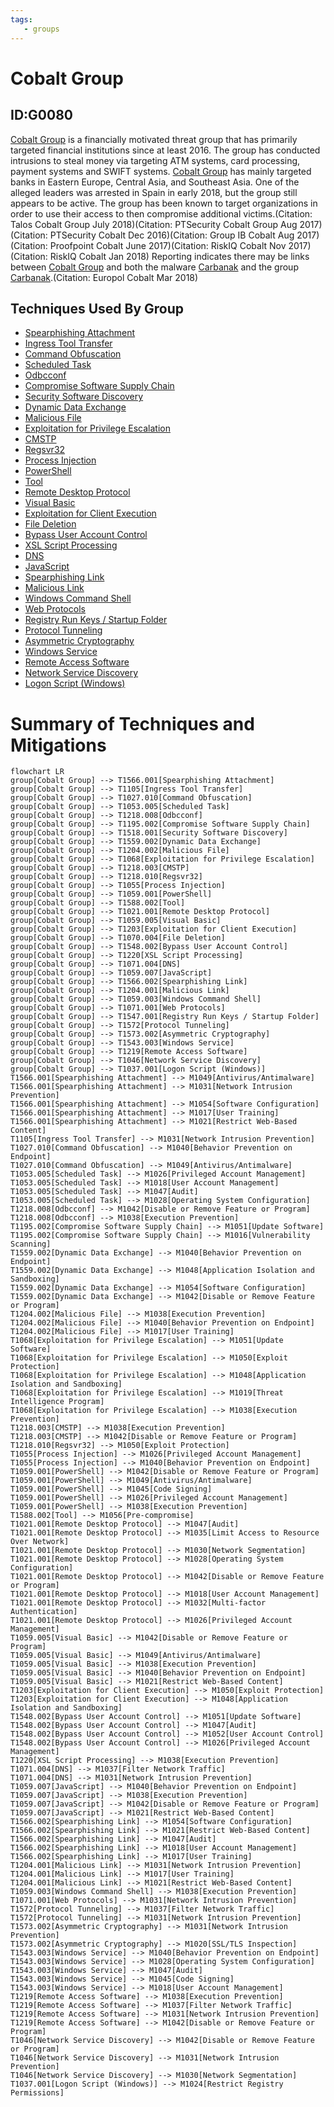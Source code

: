 ```yaml
---
tags:
   - groups
---
```

# Cobalt Group
## ID:G0080
[Cobalt Group](/mitre/groups/G0080) is a financially motivated threat group that has primarily targeted financial institutions since at least 2016. The group has conducted intrusions to steal money via targeting ATM systems, card processing, payment systems and SWIFT systems. [Cobalt Group](/mitre/groups/G0080) has mainly targeted banks in Eastern Europe, Central Asia, and Southeast Asia. One of the alleged leaders was arrested in Spain in early 2018, but the group still appears to be active. The group has been known to target organizations in order to use their access to then compromise additional victims.(Citation: Talos Cobalt Group July 2018)(Citation: PTSecurity Cobalt Group Aug 2017)(Citation: PTSecurity Cobalt Dec 2016)(Citation: Group IB Cobalt Aug 2017)(Citation: Proofpoint Cobalt June 2017)(Citation: RiskIQ Cobalt Nov 2017)(Citation: RiskIQ Cobalt Jan 2018) Reporting indicates there may be links between [Cobalt Group](/mitre/groups/G0080) and both the malware [Carbanak](/mitre/software/S0030) and the group [Carbanak](/mitre/groups/G0008).(Citation: Europol Cobalt Mar 2018)
## Techniques Used By Group
* [Spearphishing Attachment](/mitre/techniques/T1566/001)
* [Ingress Tool Transfer](/mitre/techniques/T1105)
* [Command Obfuscation](/mitre/techniques/T1027/010)
* [Scheduled Task](/mitre/techniques/T1053/005)
* [Odbcconf](/mitre/techniques/T1218/008)
* [Compromise Software Supply Chain](/mitre/techniques/T1195/002)
* [Security Software Discovery](/mitre/techniques/T1518/001)
* [Dynamic Data Exchange](/mitre/techniques/T1559/002)
* [Malicious File](/mitre/techniques/T1204/002)
* [Exploitation for Privilege Escalation](/mitre/techniques/T1068)
* [CMSTP](/mitre/techniques/T1218/003)
* [Regsvr32](/mitre/techniques/T1218/010)
* [Process Injection](/mitre/techniques/T1055)
* [PowerShell](/mitre/techniques/T1059/001)
* [Tool](/mitre/techniques/T1588/002)
* [Remote Desktop Protocol](/mitre/techniques/T1021/001)
* [Visual Basic](/mitre/techniques/T1059/005)
* [Exploitation for Client Execution](/mitre/techniques/T1203)
* [File Deletion](/mitre/techniques/T1070/004)
* [Bypass User Account Control](/mitre/techniques/T1548/002)
* [XSL Script Processing](/mitre/techniques/T1220)
* [DNS](/mitre/techniques/T1071/004)
* [JavaScript](/mitre/techniques/T1059/007)
* [Spearphishing Link](/mitre/techniques/T1566/002)
* [Malicious Link](/mitre/techniques/T1204/001)
* [Windows Command Shell](/mitre/techniques/T1059/003)
* [Web Protocols](/mitre/techniques/T1071/001)
* [Registry Run Keys / Startup Folder](/mitre/techniques/T1547/001)
* [Protocol Tunneling](/mitre/techniques/T1572)
* [Asymmetric Cryptography](/mitre/techniques/T1573/002)
* [Windows Service](/mitre/techniques/T1543/003)
* [Remote Access Software](/mitre/techniques/T1219)
* [Network Service Discovery](/mitre/techniques/T1046)
* [Logon Script (Windows)](/mitre/techniques/T1037/001)

# Summary of Techniques and Mitigations
```mermaid
flowchart LR
group[Cobalt Group] --> T1566.001[Spearphishing Attachment]
group[Cobalt Group] --> T1105[Ingress Tool Transfer]
group[Cobalt Group] --> T1027.010[Command Obfuscation]
group[Cobalt Group] --> T1053.005[Scheduled Task]
group[Cobalt Group] --> T1218.008[Odbcconf]
group[Cobalt Group] --> T1195.002[Compromise Software Supply Chain]
group[Cobalt Group] --> T1518.001[Security Software Discovery]
group[Cobalt Group] --> T1559.002[Dynamic Data Exchange]
group[Cobalt Group] --> T1204.002[Malicious File]
group[Cobalt Group] --> T1068[Exploitation for Privilege Escalation]
group[Cobalt Group] --> T1218.003[CMSTP]
group[Cobalt Group] --> T1218.010[Regsvr32]
group[Cobalt Group] --> T1055[Process Injection]
group[Cobalt Group] --> T1059.001[PowerShell]
group[Cobalt Group] --> T1588.002[Tool]
group[Cobalt Group] --> T1021.001[Remote Desktop Protocol]
group[Cobalt Group] --> T1059.005[Visual Basic]
group[Cobalt Group] --> T1203[Exploitation for Client Execution]
group[Cobalt Group] --> T1070.004[File Deletion]
group[Cobalt Group] --> T1548.002[Bypass User Account Control]
group[Cobalt Group] --> T1220[XSL Script Processing]
group[Cobalt Group] --> T1071.004[DNS]
group[Cobalt Group] --> T1059.007[JavaScript]
group[Cobalt Group] --> T1566.002[Spearphishing Link]
group[Cobalt Group] --> T1204.001[Malicious Link]
group[Cobalt Group] --> T1059.003[Windows Command Shell]
group[Cobalt Group] --> T1071.001[Web Protocols]
group[Cobalt Group] --> T1547.001[Registry Run Keys / Startup Folder]
group[Cobalt Group] --> T1572[Protocol Tunneling]
group[Cobalt Group] --> T1573.002[Asymmetric Cryptography]
group[Cobalt Group] --> T1543.003[Windows Service]
group[Cobalt Group] --> T1219[Remote Access Software]
group[Cobalt Group] --> T1046[Network Service Discovery]
group[Cobalt Group] --> T1037.001[Logon Script (Windows)]
T1566.001[Spearphishing Attachment] --> M1049[Antivirus/Antimalware]
T1566.001[Spearphishing Attachment] --> M1031[Network Intrusion Prevention]
T1566.001[Spearphishing Attachment] --> M1054[Software Configuration]
T1566.001[Spearphishing Attachment] --> M1017[User Training]
T1566.001[Spearphishing Attachment] --> M1021[Restrict Web-Based Content]
T1105[Ingress Tool Transfer] --> M1031[Network Intrusion Prevention]
T1027.010[Command Obfuscation] --> M1040[Behavior Prevention on Endpoint]
T1027.010[Command Obfuscation] --> M1049[Antivirus/Antimalware]
T1053.005[Scheduled Task] --> M1026[Privileged Account Management]
T1053.005[Scheduled Task] --> M1018[User Account Management]
T1053.005[Scheduled Task] --> M1047[Audit]
T1053.005[Scheduled Task] --> M1028[Operating System Configuration]
T1218.008[Odbcconf] --> M1042[Disable or Remove Feature or Program]
T1218.008[Odbcconf] --> M1038[Execution Prevention]
T1195.002[Compromise Software Supply Chain] --> M1051[Update Software]
T1195.002[Compromise Software Supply Chain] --> M1016[Vulnerability Scanning]
T1559.002[Dynamic Data Exchange] --> M1040[Behavior Prevention on Endpoint]
T1559.002[Dynamic Data Exchange] --> M1048[Application Isolation and Sandboxing]
T1559.002[Dynamic Data Exchange] --> M1054[Software Configuration]
T1559.002[Dynamic Data Exchange] --> M1042[Disable or Remove Feature or Program]
T1204.002[Malicious File] --> M1038[Execution Prevention]
T1204.002[Malicious File] --> M1040[Behavior Prevention on Endpoint]
T1204.002[Malicious File] --> M1017[User Training]
T1068[Exploitation for Privilege Escalation] --> M1051[Update Software]
T1068[Exploitation for Privilege Escalation] --> M1050[Exploit Protection]
T1068[Exploitation for Privilege Escalation] --> M1048[Application Isolation and Sandboxing]
T1068[Exploitation for Privilege Escalation] --> M1019[Threat Intelligence Program]
T1068[Exploitation for Privilege Escalation] --> M1038[Execution Prevention]
T1218.003[CMSTP] --> M1038[Execution Prevention]
T1218.003[CMSTP] --> M1042[Disable or Remove Feature or Program]
T1218.010[Regsvr32] --> M1050[Exploit Protection]
T1055[Process Injection] --> M1026[Privileged Account Management]
T1055[Process Injection] --> M1040[Behavior Prevention on Endpoint]
T1059.001[PowerShell] --> M1042[Disable or Remove Feature or Program]
T1059.001[PowerShell] --> M1049[Antivirus/Antimalware]
T1059.001[PowerShell] --> M1045[Code Signing]
T1059.001[PowerShell] --> M1026[Privileged Account Management]
T1059.001[PowerShell] --> M1038[Execution Prevention]
T1588.002[Tool] --> M1056[Pre-compromise]
T1021.001[Remote Desktop Protocol] --> M1047[Audit]
T1021.001[Remote Desktop Protocol] --> M1035[Limit Access to Resource Over Network]
T1021.001[Remote Desktop Protocol] --> M1030[Network Segmentation]
T1021.001[Remote Desktop Protocol] --> M1028[Operating System Configuration]
T1021.001[Remote Desktop Protocol] --> M1042[Disable or Remove Feature or Program]
T1021.001[Remote Desktop Protocol] --> M1018[User Account Management]
T1021.001[Remote Desktop Protocol] --> M1032[Multi-factor Authentication]
T1021.001[Remote Desktop Protocol] --> M1026[Privileged Account Management]
T1059.005[Visual Basic] --> M1042[Disable or Remove Feature or Program]
T1059.005[Visual Basic] --> M1049[Antivirus/Antimalware]
T1059.005[Visual Basic] --> M1038[Execution Prevention]
T1059.005[Visual Basic] --> M1040[Behavior Prevention on Endpoint]
T1059.005[Visual Basic] --> M1021[Restrict Web-Based Content]
T1203[Exploitation for Client Execution] --> M1050[Exploit Protection]
T1203[Exploitation for Client Execution] --> M1048[Application Isolation and Sandboxing]
T1548.002[Bypass User Account Control] --> M1051[Update Software]
T1548.002[Bypass User Account Control] --> M1047[Audit]
T1548.002[Bypass User Account Control] --> M1052[User Account Control]
T1548.002[Bypass User Account Control] --> M1026[Privileged Account Management]
T1220[XSL Script Processing] --> M1038[Execution Prevention]
T1071.004[DNS] --> M1037[Filter Network Traffic]
T1071.004[DNS] --> M1031[Network Intrusion Prevention]
T1059.007[JavaScript] --> M1040[Behavior Prevention on Endpoint]
T1059.007[JavaScript] --> M1038[Execution Prevention]
T1059.007[JavaScript] --> M1042[Disable or Remove Feature or Program]
T1059.007[JavaScript] --> M1021[Restrict Web-Based Content]
T1566.002[Spearphishing Link] --> M1054[Software Configuration]
T1566.002[Spearphishing Link] --> M1021[Restrict Web-Based Content]
T1566.002[Spearphishing Link] --> M1047[Audit]
T1566.002[Spearphishing Link] --> M1018[User Account Management]
T1566.002[Spearphishing Link] --> M1017[User Training]
T1204.001[Malicious Link] --> M1031[Network Intrusion Prevention]
T1204.001[Malicious Link] --> M1017[User Training]
T1204.001[Malicious Link] --> M1021[Restrict Web-Based Content]
T1059.003[Windows Command Shell] --> M1038[Execution Prevention]
T1071.001[Web Protocols] --> M1031[Network Intrusion Prevention]
T1572[Protocol Tunneling] --> M1037[Filter Network Traffic]
T1572[Protocol Tunneling] --> M1031[Network Intrusion Prevention]
T1573.002[Asymmetric Cryptography] --> M1031[Network Intrusion Prevention]
T1573.002[Asymmetric Cryptography] --> M1020[SSL/TLS Inspection]
T1543.003[Windows Service] --> M1040[Behavior Prevention on Endpoint]
T1543.003[Windows Service] --> M1028[Operating System Configuration]
T1543.003[Windows Service] --> M1047[Audit]
T1543.003[Windows Service] --> M1045[Code Signing]
T1543.003[Windows Service] --> M1018[User Account Management]
T1219[Remote Access Software] --> M1038[Execution Prevention]
T1219[Remote Access Software] --> M1037[Filter Network Traffic]
T1219[Remote Access Software] --> M1031[Network Intrusion Prevention]
T1219[Remote Access Software] --> M1042[Disable or Remove Feature or Program]
T1046[Network Service Discovery] --> M1042[Disable or Remove Feature or Program]
T1046[Network Service Discovery] --> M1031[Network Intrusion Prevention]
T1046[Network Service Discovery] --> M1030[Network Segmentation]
T1037.001[Logon Script (Windows)] --> M1024[Restrict Registry Permissions]
```